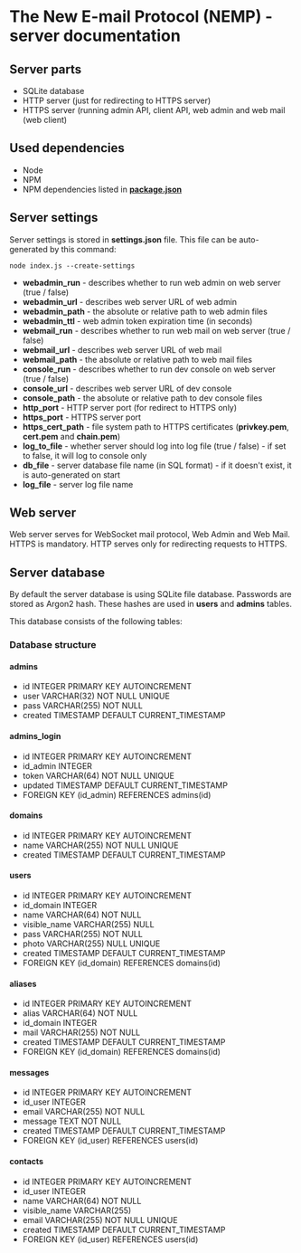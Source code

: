 # The New E-mail Protocol (NEMP) - server documentation

## Server parts

- SQLite database
- HTTP server (just for redirecting to HTTPS server)
- HTTPS server (running admin API, client API, web admin and web mail (web client)

## Used dependencies
- Node
- NPM
- NPM dependencies listed in [**package.json**](./src/package.json)

## Server settings

Server settings is stored in **settings.json** file. This file can be auto-generated by this command:

```console
node index.js --create-settings
```

- **webadmin_run** - describes whether to run web admin on web server (true / false)
- **webadmin_url** - describes web server URL of web admin
- **webadmin_path** - the absolute or relative path to web admin files
- **webadmin_ttl** - web admin token expiration time (in seconds)
- **webmail_run** - describes whether to run web mail on web server (true / false)
- **webmail_url** - describes web server URL of web mail
- **webmail_path** - the absolute or relative path to web mail files
- **console_run** - describes whether to run dev console on web server (true / false)
- **console_url** - describes web server URL of dev console
- **console_path** - the absolute or relative path to dev console files
- **http_port** - HTTP server port (for redirect to HTTPS only)
- **https_port** - HTTPS server port
- **https_cert_path** - file system path to HTTPS certificates (**privkey.pem**, **cert.pem** and **chain.pem**)
- **log_to_file** - whether server should log into log file (true / false) - if set to false, it will log to console only
- **db_file** - server database file name (in SQL format) - if it doesn't exist, it is auto-generated on start
- **log_file** - server log file name

## Web server
Web server serves for WebSocket mail protocol, Web Admin and Web Mail.
HTTPS is mandatory. HTTP serves only for redirecting requests to HTTPS.

## Server database

By default the server database is using SQLite file database.
Passwords are stored as Argon2 hash. These hashes are used in **users** and **admins** tables.

This database consists of the following tables:

### Database structure

#### admins
- id INTEGER PRIMARY KEY AUTOINCREMENT
- user VARCHAR(32) NOT NULL UNIQUE
- pass VARCHAR(255) NOT NULL
- created TIMESTAMP DEFAULT CURRENT_TIMESTAMP

#### admins_login
- id INTEGER PRIMARY KEY AUTOINCREMENT
- id_admin INTEGER
- token VARCHAR(64) NOT NULL UNIQUE
- updated TIMESTAMP DEFAULT CURRENT_TIMESTAMP
- FOREIGN KEY (id_admin) REFERENCES admins(id)

#### domains
- id INTEGER PRIMARY KEY AUTOINCREMENT
- name VARCHAR(255) NOT NULL UNIQUE
- created TIMESTAMP DEFAULT CURRENT_TIMESTAMP

#### users
- id INTEGER PRIMARY KEY AUTOINCREMENT
- id_domain INTEGER
- name VARCHAR(64) NOT NULL
- visible_name VARCHAR(255) NULL
- pass VARCHAR(255) NOT NULL
- photo VARCHAR(255) NULL UNIQUE
- created TIMESTAMP DEFAULT CURRENT_TIMESTAMP
- FOREIGN KEY (id_domain) REFERENCES domains(id)

#### aliases
- id INTEGER PRIMARY KEY AUTOINCREMENT
- alias VARCHAR(64) NOT NULL
- id_domain INTEGER
- mail VARCHAR(255) NOT NULL
- created TIMESTAMP DEFAULT CURRENT_TIMESTAMP
- FOREIGN KEY (id_domain) REFERENCES domains(id)

#### messages
- id INTEGER PRIMARY KEY AUTOINCREMENT
- id_user INTEGER
- email VARCHAR(255) NOT NULL
- message TEXT NOT NULL
- created TIMESTAMP DEFAULT CURRENT_TIMESTAMP
- FOREIGN KEY (id_user) REFERENCES users(id)

#### contacts
- id INTEGER PRIMARY KEY AUTOINCREMENT
- id_user INTEGER
- name VARCHAR(64) NOT NULL
- visible_name VARCHAR(255)
- email VARCHAR(255) NOT NULL UNIQUE
- created TIMESTAMP DEFAULT CURRENT_TIMESTAMP
- FOREIGN KEY (id_user) REFERENCES users(id)
